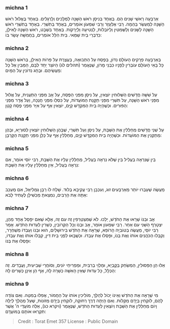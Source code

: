 
### michna 1
אַרְבָּעָה רָאשֵׁי שָׁנִים הֵם. בְּאֶחָד בְּנִיסָן רֹאשׁ הַשָּׁנָה לַמְּלָכִים וְלָרְגָלִים. בְּאֶחָד בֶּאֱלוּל רֹאשׁ הַשָּׁנָה לְמַעְשַׂר בְּהֵמָה. רַבִּי אֶלְעָזָר וְרַבִּי שִׁמְעוֹן אוֹמְרִים, בְּאֶחָד בְּתִשְׁרֵי. בְּאֶחָד בְּתִשְׁרֵי רֹאשׁ הַשָּׁנָה לַשָּׁנִים וְלַשְּׁמִטִּין וְלַיּוֹבְלוֹת, לַנְּטִיעָה וְלַיְרָקוֹת. בְּאֶחָד בִּשְׁבָט, רֹאשׁ הַשָּׁנָה לָאִילָן, כְּדִבְרֵי בֵית שַׁמַּאי. בֵּית הִלֵּל אוֹמְרִים, בַּחֲמִשָּׁה עָשָׂר בּוֹ:

### michna 2
בְּאַרְבָּעָה פְרָקִים הָעוֹלָם נִדּוֹן, בְּפֶסַח עַל הַתְּבוּאָה, בַּעֲצֶרֶת עַל פֵּרוֹת הָאִילָן, בְּרֹאשׁ הַשָּׁנָה כָּל בָּאֵי הָעוֹלָם עוֹבְרִין לְפָנָיו כִּבְנֵי מָרוֹן, שֶׁנֶּאֱמַר (תהלים לג) הַיּוֹצֵר יַחַד לִבָּם, הַמֵּבִין אֶל כָּל מַעֲשֵׂיהֶם. וּבֶחָג נִדּוֹנִין עַל הַמָּיִם:

### michna 3
עַל שִׁשָּׁה חֳדָשִׁים הַשְּׁלוּחִין יוֹצְאִין, עַל נִיסָן מִפְּנֵי הַפֶּסַח, עַל אָב מִפְּנֵי הַתַּעֲנִית, עַל אֱלוּל מִפְּנֵי רֹאשׁ הַשָּׁנָה, עַל תִּשְׁרֵי מִפְּנֵי תַקָּנַת הַמּוֹעֲדוֹת, עַל כִּסְלֵו מִפְּנֵי חֲנֻכָּה, וְעַל אֲדָר מִפְּנֵי הַפּוּרִים. וּכְשֶׁהָיָה בֵית הַמִּקְדָּשׁ קַיָּם, יוֹצְאִין אַף עַל אִיָּר מִפְּנֵי פֶסַח קָטָן:

### michna 4
עַל שְׁנֵי חֳדָשִׁים מְחַלְּלִין אֶת הַשַּׁבָּת, עַל נִיסָן וְעַל תִּשְׁרֵי, שֶׁבָּהֶן הַשְּׁלוּחִין יוֹצְאִין לְסוּרְיָא, וּבָהֶן מְתַקְּנִין אֶת הַמּוֹעֲדוֹת. וּכְשֶׁהָיָה בֵית הַמִּקְדָּשׁ קַיָּם, מְחַלְּלִין אַף עַל כֻּלָּן מִפְּנֵי תַקָּנַת הַקָּרְבָּן:

### michna 5
בֵּין שֶׁנִּרְאָה בַעֲלִיל בֵּין שֶׁלֹּא נִרְאָה בַעֲלִיל, מְחַלְּלִין עָלָיו אֶת הַשַּׁבָּת, רַבִּי יוֹסֵי אוֹמֵר, אִם נִרְאָה בַעֲלִיל, אֵין מְחַלְּלִין עָלָיו אֶת הַשַּׁבָּת:

### michna 6
מַעֲשֶׂה שֶׁעָבְרוּ יוֹתֵר מֵאַרְבָּעִים זוּג, וְעִכְּבָן רַבִּי עֲקִיבָא בְלוּד. שָׁלַח לוֹ רַבָּן גַּמְלִיאֵל, אִם מְעַכֵּב אַתָּה אֶת הָרַבִּים, נִמְצֵאתָ מַכְשִׁילָן לֶעָתִיד לָבֹא:

### michna 7
אָב וּבְנוֹ שֶׁרָאוּ אֶת הַחֹדֶשׁ, יֵלְכוּ. לֹא שֶׁמִּצְטָרְפִין זֶה עִם זֶה, אֶלָּא שֶׁאִם יִפָּסֵל אֶחָד מֵהֶן, יִצְטָרֵף הַשֵּׁנִי עִם אַחֵר. רַבִּי שִׁמְעוֹן אוֹמֵר, אָב וּבְנוֹ וְכָל הַקְּרוֹבִין, כְּשֵׁרִין לְעֵדוּת הַחֹדֶשׁ. אָמַר רַבִּי יוֹסֵי, מַעֲשֶׂה בְטוֹבִיָּה הָרוֹפֵא, שֶׁרָאָה אֶת הַחֹדֶשׁ בִּירוּשָׁלַיִם, הוּא וּבְנוֹ וְעַבְדּוֹ מְשֻׁחְרָר, וְקִבְּלוּ הַכֹּהֲנִים אוֹתוֹ וְאֶת בְּנוֹ, וּפָסְלוּ אֶת עַבְדּוֹ. וּכְשֶׁבָּאוּ לִפְנֵי בֵית דִּין, קִבְּלוּ אוֹתוֹ וְאֶת עַבְדּוֹ, וּפָסְלוּ אֶת בְּנוֹ:

### michna 8
אֵלּוּ הֵן הַפְּסוּלִין, הַמְשַׂחֵק בְּקֻבְיָא, וּמַלְוֵי בְרִבִּית, וּמַפְרִיחֵי יוֹנִים, וְסוֹחֲרֵי שְׁבִיעִית, וַעֲבָדִים. זֶה הַכְּלָל, כָּל עֵדוּת שֶׁאֵין הָאִשָּׁה כְשֵׁרָה לָהּ, אַף הֵן אֵינָן כְּשֵׁרִים לָהּ:

### michna 9
מִי שֶׁרָאָה אֶת הַחֹדֶשׁ וְאֵינוֹ יָכוֹל לְהַלֵּךְ, מוֹלִיכִין אוֹתוֹ עַל הַחֲמוֹר, אֲפִלּוּ בְמִטָּה. וְאִם צוֹדֶה לָהֶם, לוֹקְחִין בְּיָדָם מַקְּלוֹת. וְאִם הָיְתָה דֶרֶךְ רְחוֹקָה, לוֹקְחִין בְּיָדָם מְזוֹנוֹת, שֶׁעַל מַהֲלַךְ לַיְלָה וָיוֹם מְחַלְּלִין אֶת הַשַּׁבָּת וְיוֹצְאִין לְעֵדוּת הַחֹדֶשׁ, שֶׁנֶּאֱמַר (ויקרא כג), אֵלֶּה מוֹעֲדֵי ה' אֲשֶׁר תִּקְרְאוּ אוֹתָם בְּמוֹעֲדָם:

>Credit : Torat Emet 357
>License : Public Domain 